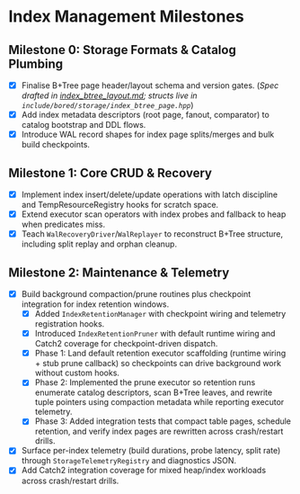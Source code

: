 # Index Management Milestones

## Milestone 0: Storage Formats & Catalog Plumbing
- [x] Finalise B+Tree page header/layout schema and version gates. (_Spec drafted in [index_btree_layout.md](index_btree_layout.md); structs live in `include/bored/storage/index_btree_page.hpp`_) 
- [x] Add index metadata descriptors (root page, fanout, comparator) to catalog bootstrap and DDL flows.
- [x] Introduce WAL record shapes for index page splits/merges and bulk build checkpoints.

## Milestone 1: Core CRUD & Recovery
- [x] Implement index insert/delete/update operations with latch discipline and TempResourceRegistry hooks for scratch space.
- [x] Extend executor scan operators with index probes and fallback to heap when predicates miss.
- [x] Teach `WalRecoveryDriver`/`WalReplayer` to reconstruct B+Tree structure, including split replay and orphan cleanup.

## Milestone 2: Maintenance & Telemetry
- [x] Build background compaction/prune routines plus checkpoint integration for index retention windows.
	- [x] Added `IndexRetentionManager` with checkpoint wiring and telemetry registration hooks.
	- [x] Introduced `IndexRetentionPruner` with default runtime wiring and Catch2 coverage for checkpoint-driven dispatch.
	- [x] Phase 1: Land default retention executor scaffolding (runtime wiring + stub prune callback) so checkpoints can drive background work without custom hooks.
	- [x] Phase 2: Implemented the prune executor so retention runs enumerate catalog descriptors, scan B+Tree leaves, and rewrite tuple pointers using compaction metadata while reporting executor telemetry.
	- [x] Phase 3: Added integration tests that compact table pages, schedule retention, and verify index pages are rewritten across crash/restart drills.
- [x] Surface per-index telemetry (build durations, probe latency, split rate) through `StorageTelemetryRegistry` and diagnostics JSON.
- [x] Add Catch2 integration coverage for mixed heap/index workloads across crash/restart drills.
